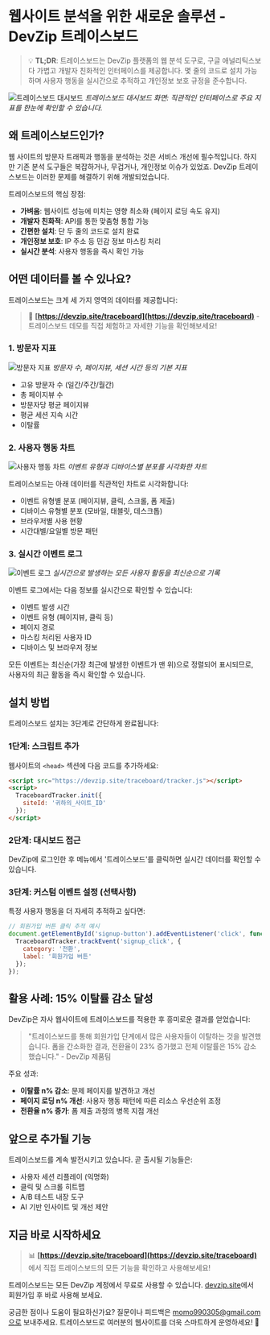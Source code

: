 # 웹사이트 분석을 위한 새로운 솔루션 - DevZip 트레이스보드

> 💡 **TL;DR**: 트레이스보드는 DevZip 플랫폼의 웹 분석 도구로, 구글 애널리틱스보다 가볍고 개발자 친화적인 인터페이스를 제공합니다. 몇 줄의 코드로 설치 가능하며 사용자 행동을 실시간으로 추적하고 개인정보 보호 규정을 준수합니다.

![트레이스보드 대시보드](/images/traceboard-dashboard.png)
*트레이스보드 대시보드 화면: 직관적인 인터페이스로 주요 지표를 한눈에 확인할 수 있습니다.*

## 왜 트레이스보드인가?

웹 사이트의 방문자 트래픽과 행동을 분석하는 것은 서비스 개선에 필수적입니다. 하지만 기존 분석 도구들은 복잡하거나, 무겁거나, 개인정보 이슈가 있었죠. DevZip 트레이스보드는 이러한 문제를 해결하기 위해 개발되었습니다.

트레이스보드의 핵심 장점:

- **가벼움**: 웹사이트 성능에 미치는 영향 최소화 (페이지 로딩 속도 유지)
- **개발자 친화적**: API를 통한 맞춤형 통합 가능
- **간편한 설치**: 단 두 줄의 코드로 설치 완료
- **개인정보 보호**: IP 주소 등 민감 정보 마스킹 처리
- **실시간 분석**: 사용자 행동을 즉시 확인 가능

## 어떤 데이터를 볼 수 있나요?

트레이스보드는 크게 세 가지 영역의 데이터를 제공합니다:

> 🔗 **[https://devzip.site/traceboard](https://devzip.site/traceboard)** - 트레이스보드 데모를 직접 체험하고 자세한 기능을 확인해보세요!

### 1. 방문자 지표

![방문자 지표](/images/traceboard-visitor-metrics.png)
*방문자 수, 페이지뷰, 세션 시간 등의 기본 지표*

- 고유 방문자 수 (일간/주간/월간)
- 총 페이지뷰 수
- 방문자당 평균 페이지뷰
- 평균 세션 지속 시간
- 이탈률

### 2. 사용자 행동 차트

![사용자 행동 차트](/images/traceboard-behavior-chart.png)
*이벤트 유형과 디바이스별 분포를 시각화한 차트*

트레이스보드는 아래 데이터를 직관적인 차트로 시각화합니다:
- 이벤트 유형별 분포 (페이지뷰, 클릭, 스크롤, 폼 제출)
- 디바이스 유형별 분포 (모바일, 태블릿, 데스크톱)
- 브라우저별 사용 현황
- 시간대별/요일별 방문 패턴

### 3. 실시간 이벤트 로그

![이벤트 로그](/images/traceboard-event-log.png)
*실시간으로 발생하는 모든 사용자 활동을 최신순으로 기록*

이벤트 로그에서는 다음 정보를 실시간으로 확인할 수 있습니다:
- 이벤트 발생 시간
- 이벤트 유형 (페이지뷰, 클릭 등)
- 페이지 경로
- 마스킹 처리된 사용자 ID
- 디바이스 및 브라우저 정보

모든 이벤트는 최신순(가장 최근에 발생한 이벤트가 맨 위)으로 정렬되어 표시되므로, 사용자의 최근 활동을 즉시 확인할 수 있습니다.

## 설치 방법

트레이스보드 설치는 3단계로 간단하게 완료됩니다:

### 1단계: 스크립트 추가

웹사이트의 `<head>` 섹션에 다음 코드를 추가하세요:

```html
<script src="https://devzip.site/traceboard/tracker.js"></script>
<script>
  TraceboardTracker.init({
    siteId: '귀하의_사이트_ID'
  });
</script>
```

### 2단계: 대시보드 접근

DevZip에 로그인한 후 메뉴에서 '트레이스보드'를 클릭하면 실시간 데이터를 확인할 수 있습니다.

### 3단계: 커스텀 이벤트 설정 (선택사항)

특정 사용자 행동을 더 자세히 추적하고 싶다면:

```javascript
// 회원가입 버튼 클릭 추적 예시
document.getElementById('signup-button').addEventListener('click', function() {
  TraceboardTracker.trackEvent('signup_click', {
    category: '전환',
    label: '회원가입 버튼'
  });
});
```

## 활용 사례: 15% 이탈률 감소 달성

DevZip은 자사 웹사이트에 트레이스보드를 적용한 후 흥미로운 결과를 얻었습니다:

> "트레이스보드를 통해 회원가입 단계에서 많은 사용자들이 이탈하는 것을 발견했습니다. 폼을 간소화한 결과, 전환율이 23% 증가했고 전체 이탈률은 15% 감소했습니다." - DevZip 제품팀

주요 성과:
- **이탈률 n% 감소**: 문제 페이지를 발견하고 개선
- **페이지 로딩 n% 개선**: 사용자 행동 패턴에 따른 리소스 우선순위 조정
- **전환율 n% 증가**: 폼 제출 과정의 병목 지점 개선

## 앞으로 추가될 기능

트레이스보드를 계속 발전시키고 있습니다. 곧 출시될 기능들은:

- 사용자 세션 리플레이 (익명화)
- 클릭 및 스크롤 히트맵
- A/B 테스트 내장 도구
- AI 기반 인사이트 및 개선 제안

## 지금 바로 시작하세요

> 📊 **[https://devzip.site/traceboard](https://devzip.site/traceboard)** 에서 직접 트레이스보드의 모든 기능을 확인하고 사용해보세요!

트레이스보드는 모든 DevZip 계정에서 무료로 사용할 수 있습니다. [devzip.site](https://devzip.site)에서 회원가입 후 바로 사용해 보세요.

궁금한 점이나 도움이 필요하신가요? 질문이나 피드백은 momo990305@gmail.com으로 보내주세요. 트레이스보드로 여러분의 웹사이트를 더욱 스마트하게 운영하세요! 🚀 